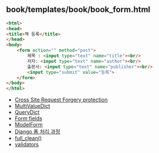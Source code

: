 book/templates/book/book_form.html
---
```html
<html>
<head>
<title>책 등록</title>
</head>
<body>
    <form action="" method="post">
        제목 : <input type="text" name="title"><br/>
        저자: <input type="text" name="author"><br/>
        출판사: <input type="text" name="publisher"><br/>
        <input type="submit" value="등록">
    </form>
</body>
</html>

```
* [Cross Site Request Forgery protection](https://docs.djangoproject.com/en/2.1/ref/csrf/)
* [MultiValueDict](https://github.com/django/django/blob/2.1/django/utils/datastructures.py#L43)
* [QueryDict](https://docs.djangoproject.com/en/2.1/ref/request-response/#querydict-objects)
* [Form fields](https://docs.djangoproject.com/en/2.1/ref/forms/fields/)
* [ModelForm](https://docs.djangoproject.com/en/2.1/topics/forms/modelforms/)
* [Django 폼 처리 과정](https://developer.mozilla.org/ko/docs/Learn/Server-side/Django/Forms#Django_%ED%8F%BC_%EC%B2%98%EB%A6%AC_%EA%B3%BC%EC%A0%95)
* [full_clean()](https://github.com/django/django/blob/master/django/forms/forms.py#LC368)
* [validators](https://docs.djangoproject.com/en/2.1/ref/validators/)
